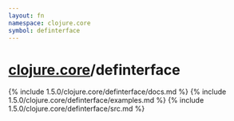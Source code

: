 ```yaml
---
layout: fn
namespace: clojure.core
symbol: definterface
---
```


# [clojure.core](../)/definterface

{% include 1.5.0/clojure.core/definterface/docs.md %}
{% include 1.5.0/clojure.core/definterface/examples.md %}
{% include 1.5.0/clojure.core/definterface/src.md %}

